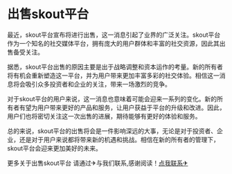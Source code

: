 # 出售skout平台

最近，skout平台宣布将进行出售，这一消息引起了业界的广泛关注。skout平台作为一个知名的社交媒体平台，拥有庞大的用户群体和丰富的社交资源，因此其出售备受关注。

据悉，skout平台出售的原因主要是出于战略调整和资本运作的考量。新的所有者将有机会重新塑造这一平台，并为用户带来更加丰富多彩的社交体验。相信这一消息将会吸引众多投资者和企业的关注，带来一场激烈的竞争。

对于skout平台的用户来说，这一消息也意味着可能会迎来一系列的变化。新的所有者有望为用户带来更好的产品和服务，让用户获益于平台的升级和改进。因此，用户们也将密切关注这一次出售的进展，期待能够有更好的体验和服务。

总的来说，skout平台的出售将会是一件影响深远的大事，无论是对于投资者、企业，还是对于用户来说都将带来新的机遇和挑战。相信在新的所有者的管理下，skout平台会迎来更加美好的未来。

更多关于出售skout平台 请通过✈与我们联系,感谢阅读！[点我联系✈](https://vip.G208.com)
